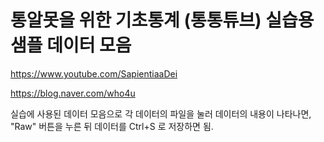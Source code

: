 # 통알못을 위한 기초통계 (통통튜브) 실습용 샘플 데이터 모음

https://www.youtube.com/SapientiaaDei

https://blog.naver.com/who4u

실습에 사용된 데이터 모음으로 각 데이터의 파일을 눌러 데이터의 내용이 나타나면, "Raw" 버튼을 누른 뒤 데이터를 Ctrl+S 로 저장하면 됨.

